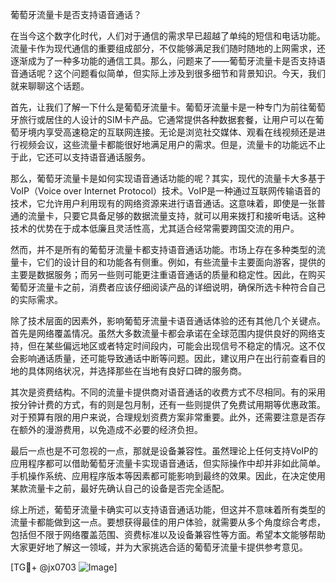葡萄牙流量卡是否支持语音通话？

在当今这个数字化时代，人们对于通信的需求早已超越了单纯的短信和电话功能。流量卡作为现代通信的重要组成部分，不仅能够满足我们随时随地的上网需求，还逐渐成为了一种多功能的通信工具。那么，问题来了——葡萄牙流量卡是否支持语音通话呢？这个问题看似简单，但实际上涉及到很多细节和背景知识。今天，我们就来聊聊这个话题。

首先，让我们了解一下什么是葡萄牙流量卡。葡萄牙流量卡是一种专门为前往葡萄牙旅行或居住的人设计的SIM卡产品。它通常提供各种数据套餐，让用户可以在葡萄牙境内享受高速稳定的互联网连接。无论是浏览社交媒体、观看在线视频还是进行视频会议，这些流量卡都能很好地满足用户的需求。但是，流量卡的功能远不止于此，它还可以支持语音通话服务。

那么，葡萄牙流量卡是如何实现语音通话功能的呢？其实，现代的流量卡大多基于VoIP（Voice over Internet Protocol）技术。VoIP是一种通过互联网传输语音的技术，它允许用户利用现有的网络资源来进行语音通话。这意味着，即使是一张普通的流量卡，只要它具备足够的数据流量支持，就可以用来拨打和接听电话。这种技术的优势在于成本低廉且灵活性高，尤其适合经常需要跨国交流的用户。

然而，并不是所有的葡萄牙流量卡都支持语音通话功能。市场上存在多种类型的流量卡，它们的设计目的和功能各有侧重。例如，有些流量卡主要面向游客，提供的主要是数据服务；而另一些则可能更注重语音通话的质量和稳定性。因此，在购买葡萄牙流量卡之前，消费者应该仔细阅读产品的详细说明，确保所选卡种符合自己的实际需求。

除了技术层面的因素外，影响葡萄牙流量卡语音通话体验的还有其他几个关键点。首先是网络覆盖情况。虽然大多数流量卡都会承诺在全球范围内提供良好的网络支持，但在某些偏远地区或者特定时间段内，可能会出现信号不稳定的情况。这不仅会影响通话质量，还可能导致通话中断等问题。因此，建议用户在出行前查看目的地的具体网络状况，并选择那些在当地有良好口碑的服务商。

其次是资费结构。不同的流量卡提供商对语音通话的收费方式不尽相同。有的采用按分钟计费的方式，有的则是包月制，还有一些则提供了免费试用期等优惠政策。对于预算有限的用户来说，合理规划资费方案非常重要。此外，还需要注意是否存在额外的漫游费用，以免造成不必要的经济负担。

最后一点也是不可忽视的一点，那就是设备兼容性。虽然理论上任何支持VoIP的应用程序都可以借助葡萄牙流量卡实现语音通话，但实际操作中却并非如此简单。手机操作系统、应用程序版本等因素都可能影响到最终的效果。因此，在决定使用某款流量卡之前，最好先确认自己的设备是否完全适配。

综上所述，葡萄牙流量卡确实可以支持语音通话功能，但这并不意味着所有类型的流量卡都能做到这一点。要想获得最佳的用户体验，就需要从多个角度综合考虑，包括但不限于网络覆盖范围、资费标准以及设备兼容性等方面。希望本文能够帮助大家更好地了解这一领域，并为大家挑选合适的葡萄牙流量卡提供参考意见。

[TG💪+ @jx0703 ![Image](https://github.com/user-attachments/assets/dbca1d08-cadb-493c-b0ec-ad6f7a83f270)]